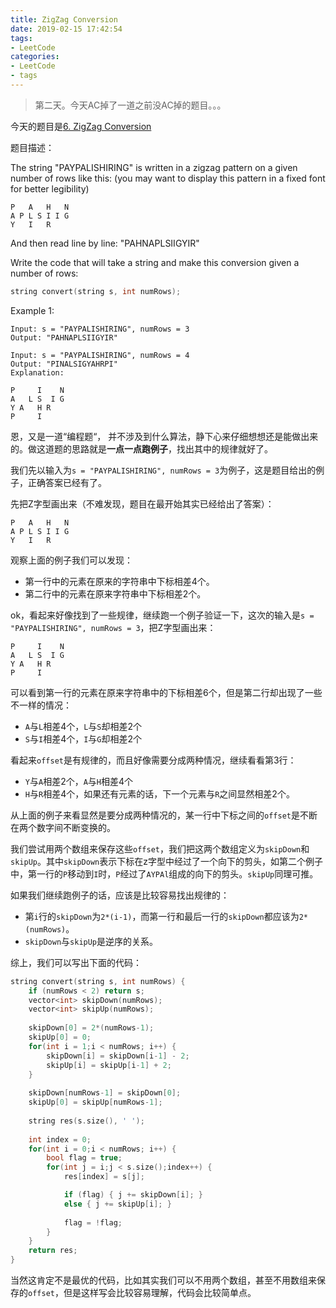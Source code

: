 ```yaml
---
title: ZigZag Conversion
date: 2019-02-15 17:42:54
tags:
- LeetCode
categories:
- LeetCode
- tags
---
```


> 第二天。今天AC掉了一道之前没AC掉的题目。。。

今天的题目是[6. ZigZag Conversion](https://leetcode.com/problems/zigzag-conversion/)

题目描述：

The string "PAYPALISHIRING" is written in a zigzag pattern on a given number of rows like this: (you may want to display this pattern in a fixed font for better legibility)

```
P   A   H   N
A P L S I I G
Y   I   R
```

And then read line by line: "PAHNAPLSIIGYIR"

Write the code that will take a string and make this conversion given a number of rows:

```cpp
string convert(string s, int numRows);
```

Example 1:

```
Input: s = "PAYPALISHIRING", numRows = 3
Output: "PAHNAPLSIIGYIR"
```

```
Input: s = "PAYPALISHIRING", numRows = 4
Output: "PINALSIGYAHRPI"
Explanation:

P     I    N
A   L S  I G
Y A   H R
P     I
```

恩，又是一道“编程题“， 并不涉及到什么算法，静下心来仔细想想还是能做出来的。做这道题的思路就是**一点一点跑例子**，找出其中的规律就好了。

我们先以输入为`s = "PAYPALISHIRING", numRows = 3`为例子，这是题目给出的例子，正确答案已经有了。

先把Z字型画出来（不难发现，题目在最开始其实已经给出了答案）：

```
P   A   H   N
A P L S I I G
Y   I   R
```

观察上面的例子我们可以发现：

- 第一行中的元素在原来的字符串中下标相差4个。
- 第二行中的元素在原来字符串中下标相差2个。

ok，看起来好像找到了一些规律，继续跑一个例子验证一下，这次的输入是`s = "PAYPALISHIRING", numRows = 3`，把Z字型画出来：

```
P     I    N
A   L S  I G
Y A   H R
P     I
```

可以看到第一行的元素在原来字符串中的下标相差6个，但是第二行却出现了一些不一样的情况：

- `A`与`L`相差4个，`L`与`S`却相差2个
- `S`与`I`相差4个，`I`与`G`却相差2个

看起来`offset`是有规律的，而且好像需要分成两种情况，继续看看第3行：

- `Y`与`A`相差2个，`A`与`H`相差4个
- `H`与`R`相差4个，如果还有元素的话，下一个元素与`R`之间显然相差2个。

从上面的例子来看显然是要分成两种情况的，某一行中下标之间的`offset`是不断在两个数字间不断变换的。

我们尝试用两个数组来保存这些`offset`，我们把这两个数组定义为`skipDown`和`skipUp`。其中`skipDown`表示下标在z字型中经过了一个向下的剪头，如第二个例子中，第一行的`P`移动到`I`时，`P`经过了`AYPAl`组成的向下的剪头。`skipUp`同理可推。

如果我们继续跑例子的话，应该是比较容易找出规律的：

- 第`i`行的`skipDown`为`2*(i-1)`，而第一行和最后一行的`skipDown`都应该为`2*(numRows)`。
- `skipDown`与`skipUp`是逆序的关系。

综上，我们可以写出下面的代码：

```cpp
string convert(string s, int numRows) {
    if (numRows < 2) return s;
    vector<int> skipDown(numRows);
    vector<int> skipUp(numRows);
    
    skipDown[0] = 2*(numRows-1);
    skipUp[0] = 0;
    for(int i = 1;i < numRows; i++) {
        skipDown[i] = skipDown[i-1] - 2;
        skipUp[i] = skipUp[i-1] + 2;
    }
    
    skipDown[numRows-1] = skipDown[0];
    skipUp[0] = skipUp[numRows-1];
    
    string res(s.size(), ' ');
    
    int index = 0;
    for(int i = 0;i < numRows; i++) {
        bool flag = true;
        for(int j = i;j < s.size();index++) {
            res[index] = s[j];

            if (flag) { j += skipDown[i]; }
            else { j += skipUp[i]; }
            
            flag = !flag;
        }
    }
    return res;
}
```

当然这肯定不是最优的代码，比如其实我们可以不用两个数组，甚至不用数组来保存的`offset`，但是这样写会比较容易理解，代码会比较简单点。